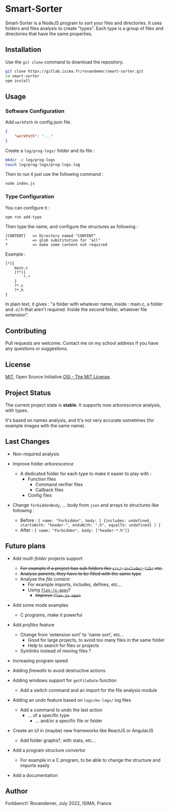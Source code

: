 # Smart-Sorter

Smart-Sorter is a NodeJS program to sort your files and directories.
It uses folders and files analysis to create "types". Each type is a group of files and directories that have the same properties.

## Installation

Use the `git clone` command to download the repository.

```bash
git clone https://gitlab.isima.fr/rovandemer/smart-sorter.git
cd smart-sorter
npm install
```

## Usage


### Software Configuration

Add `workPath` in config.json file.

```json
{
    "workPath": "..."
}
```

Create a `log/prog-logs/` folder and its file :

```bash
mkdir -p log/prog-logs
touch log/prog-logs/prog-logs.log
```

Then to run it just use the following command :

```bash
node index.js
```

### Type Configuration

You can configure it :

```bash
npm run add-type
```

Then type the name, and configure the structures as following :

```
[CONTENT]   => Directory named "CONTENT"
*           => glob substitution for "all"
?           => make some content not required
```

Example :

```
[*]{
    main.c
    [?*]{
        *.*
    }
    ?*.c
    ?*.h
}
```

In plain text, it gives : "a folder with whatever name, inside : main.c, a folder and .c/.h that aren't required. Inside the second folder, whatever file extension".

## Contributing

Pull requests are welcome. Contact me on my school address if you have any questions or suggestions.

## License

[MIT](https://choosealicense.com/licenses/mit/), Open Source Initiative [OSI - The MIT License](https://opensource.org/licenses/MIT).

## Project Status

The current project state is **stable**.
It supports now arborescence analysis, with types.

It's based on names analysis, and it's not very accurate sometimes (for example images with the same name).

## Last Changes

- Non-required analysis

- Improve folder *arborescence*
  - A dedicated folder for each type to make it easier to play with :
    - Function files
      - Command verifier files
      - Callback files
    - Config files
    
- Change `forbiddenBody`, ... body from `json` and arrays to structures like following :
  - Before : `{ name: "Forbidden", body: [ {includes: undefined, startsWith: "header-", endsWith: ".h", equalTo: undefined} ] }`
  - After  : `{ name: "Forbidden", body: ["header-*.h"]}`

## Future plans

- Add *mutli-folder* projects support
  - ~~For example if a project has sub folders like `src/`, `include/`, `lib/` etc.~~
  - ~~Analyse *parents*, they have to be filled with the same type~~
  - Analyse the *file content*
    - For example imports, includes, defines, etc...
    - Using [`flex-js-open`](https://www.npmjs.com/package/@fork-bench/flexjs-open)?
        - ~~Improve `flex-js-open`~~
- Add some mode examples
  - C programs, make it powerful
- Add *profiles* feature
  - Change from 'extension sort' to 'name sort', etc...
    - Good for large projects, to avoid too many files in the same folder
    - Help to search for files or projects
  - Symlinks instead of moving files ?
- Increasing program speed
- Adding *firewalls* to avoid destructive actions
- Adding windows support for `getFileDate` function
  - Add a switch command and an import for the file analysis module
- Adding an *undo* feature based on `logs/mv-logs/` log files
  - Add a command to undo the last action
    - ... of a specific type
      - ... and/or a specific file or folder
- Create an *UI* in (maybe) new frameworks like ReactJS or AngularJS
  - Add folder graphs?, with stats, etc...

- Add a program structure convertor
  - For example in a C program, to be able to change the structure and imports easily

- Add a documentation

## Author

Forkbench' Rovandemer,
July 2022, ISIMA, France.